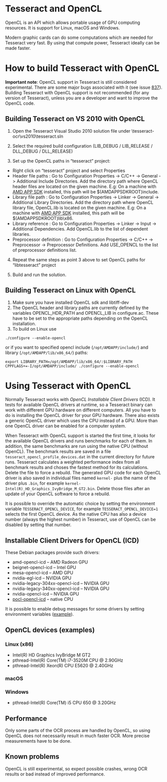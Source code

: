 # Tesseract and OpenCL

OpenCL is an API which allows portable usage of GPU computing resources.
It is support for Linux, macOS and Windows.

Modern graphic cards can do some computations which are needed for Tesseract very fast.
By using that compute power, Tesseract ideally can be made faster.

# How to build Tesseract with OpenCL

**Important note**: OpenCL support in Tesseract is still considered experimental. There are some major bugs associated with it (see issue [837](https://github.com/tesseract-ocr/tesseract/issues/837)). Building Tesseract with OpenCL support is not recommended (for any version of Tesseract), unless you are a developer and want to improve the OpenCL code.

## Building Tesseract on VS 2010 with OpenCL

1.	Open the Tesseract Visual Studio 2010 solution file under \\tesseract-ocr\vs2010\tesseract.sln

2.	Select the required build configuration (LIB\_DEBUG / LIB\_RELEASE / DLL\_DEBUG / DLL\_RELEASE)

3.	Set up the OpenCL paths in “tesseract” project:
  * Right click on “tesseract” project and select Properties
  * Header file paths : Go to Configuration Properties -> C/C++ -> General -> Additional Include Directories. Add the directory path where OpenCL header files are located on the given machine. E.g: On a machine with [AMD APP SDK](http://developer.amd.com/tools-and-sdks/heterogeneous-computing/amd-accelerated-parallel-processing-app-sdk/downloads/) installed, this path will be $(AMDAPPSDKROOT)include.
  * Library file path : Go to Configuration Properties -> Linker -> General -> Additional Library Directories. Add the directory path where OpenCL library file, OpenCL.lib is located on the given machine. E.g: On a machine with [AMD APP SDK](http://developer.amd.com/tools-and-sdks/heterogeneous-computing/amd-accelerated-parallel-processing-app-sdk/downloads/) installed, this path will be $(AMDAPPSDKROOT)lib\x86.
  * Library reference : Go to Configuration Properties -> Linker -> Input -> Additional Dependencies. Add OpenCL.lib to the list of dependent libraries.
  * Preprocessor definition : Go to Configuration Properties -> C/C++ -> Preprocessor -> Preprocessor Definitions. Add USE\_OPENCL to the list of preprocessor definitions list.

4.	Repeat the same steps as point 3 above to set OpenCL paths for “libtesseract” project

5.	Build and run the solution.

## Building Tesseract on Linux with OpenCL
  1. Make sure you have installed OpenCL sdk and libtiff-dev
  1. The OpenCL header and library paths are currently defined by the variables OPENCL\_HDR\_PATH and OPENCL\_LIB in configure.ac. These have to be set to the appropriate paths depending on the OpenCL installation.
  1. To build on Linux use
```
./configure --enable-opencl
```
or if you want to specified opencl include (`/opt/AMDAPP/include/`)  and library (`/opt/AMDAPP/lib/x86_64/`) paths:
```
export LIBRARY_PATH=/opt/AMDAPP/lib/x86_64/:$LIBRARY_PATH
CPPFLAGS+=-I/opt/AMDAPP/include/ ./configure --enable-opencl 
```

# Using Tesseract with OpenCL
Normally Tesseract works with *OpenCL Installable Client Drivers* (ICD).
It tests for available OpenCL drivers at runtime, so a Tesseract binary can work with different GPU hardware on different computers. All you have to do is installing the OpenCL driver for your GPU hardware. There also exists a generic OpenCL driver which uses the CPU instead of a GPU. More than one OpenCL driver can be enabled for a computer system.

When Tesseract with OpenCL support is started the first time, it looks for the available OpenCL drivers and runs benchmarks for each of them. In addition, the same benchmarks are run using the native CPU (without OpenCL). The benchmark results are saved in a file `tesseract_opencl_profile_devices.dat` in the current directory for future runs. Tesseract calculates a weighted performance index from all benchmark results and choses the fastest method for its calculations. Delete the file to force a rebuild. The generated GPU code for each OpenCL driver is also saved in individual files named `kernel-` plus the name of the driver plus `.bin`, for example `kernel-Intel(R)_HD_Graphics_IvyBridge_M_GT2.bin`. Delete those files after an update of your OpenCL software to force a rebuild.

It is possible to override the automatic choice by setting the environment variable `TESSERACT_OPENCL_DEVICE`, for example `TESSERACT_OPENCL_DEVICE=1` selects the first OpenCL device. As the native CPU has also a device number (always the highest number) in Tesseract, use of OpenCL can be disabled by setting that number.

## Installable Client Drivers for OpenCL (ICD)
These Debian packages provide such drivers:
* amd-opencl-icd – AMD Radeon GPU
* beignet-opencl-icd – Intel GPU
* mesa-opencl-icd – AMD GPU
* nvidia-egl-icd – NVIDIA GPU
* nvidia-legacy-304xx-opencl-icd – NVIDIA GPU
* nvidia-legacy-340xx-opencl-icd – NVIDIA GPU
* nvidia-opencl-icd – NVIDIA GPU
* [pocl-opencl-icd](http://portablecl.org/) – native CPU

It is possible to enable debug messages for some drivers by setting environment variables ([example](http://portablecl.org/docs/html/)).

## OpenCL devices (examples)

### Linux (x86)
* Intel(R) HD Graphics IvyBridge M GT2
* pthread-Intel(R) Core(TM) i7-3520M CPU @ 2.90GHz
* pthread-Intel(R) Xeon(R) CPU           E5620  @ 2.40GHz

### macOS

### Windows
* pthread-Intel(R) Core(TM) i5 CPU         650  @ 3.20GHz

## Performance
Only some parts of the OCR process are handled by OpenCL, so using OpenCL does not necessarily result in much faster OCR. More precise measurements have to be done.

## Known problems
OpenCL is still experimental, so expect possible crashes, wrong OCR results or bad instead of improved performance.